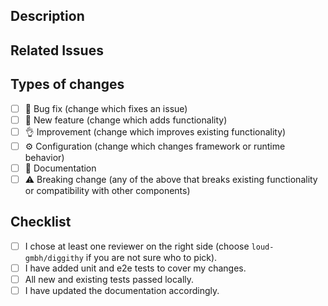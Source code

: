 <!--- Provide a general summary of your changes in the Title above -->

## Description

<!--- Describe your changes in detail -->

## Related Issues

<!--- Please link to related issues here -->
<!--- You can create a list with `- ` -->

## Types of changes

<!--- What types of changes does your code introduce? Put an `x` in all the boxes that apply: -->

-   [ ] 🦠 Bug fix (change which fixes an issue)
-   [ ] 🎉 New feature (change which adds functionality)
-   [ ] 👌 Improvement (change which improves existing functionality)
-   [ ] ⚙️ Configuration (change which changes framework or runtime behavior)
-   [ ] 📝 Documentation
-   [ ] ⚠️ Breaking change (any of the above that breaks existing functionality or compatibility with other components)

## Checklist

<!--- Go over all the following points, and put an `x` in all the boxes that apply. -->
<!--- If you're unsure about any of these, don't hesitate to ask. -->

-   [ ] I chose at least one reviewer on the right side (choose `loud-gmbh/diggithy` if you are not sure who to pick).
-   [ ] I have added unit and e2e tests to cover my changes.
-   [ ] All new and existing tests passed locally.
-   [ ] I have updated the documentation accordingly.
